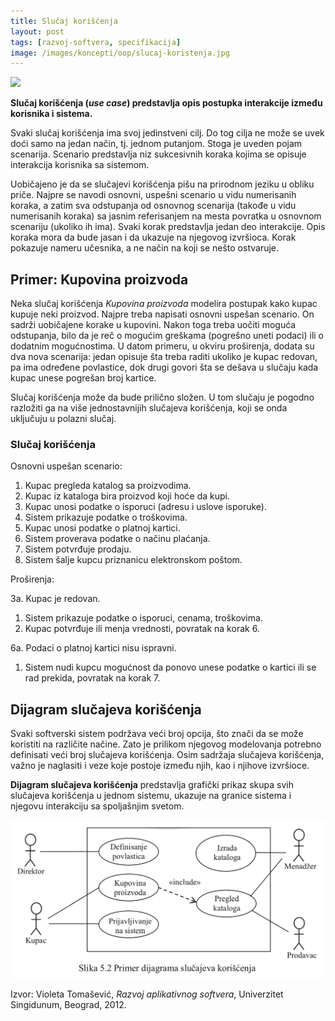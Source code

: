```yaml
---
title: Slučaj korišćenja
layout: post
tags: [razvoj-softvera, specifikacija]
image: /images/koncepti/oop/slucaj-koristenja.jpg
---
```


![]({{page.image}})

**Slučaj korišćenja (*use case*) predstavlja opis postupka interakcije između korisnika i sistema.**

Svaki slučaj korišćenja ima svoj jedinstveni cilj. Do tog cilja ne može se uvek doći samo na jedan način, tj. jednom putanjom. Stoga je uveden pojam scenarija. Scenario predstavlja niz sukcesivnih koraka kojima se opisuje interakcija korisnika sa sistemom.

Uobičajeno je da se slučajevi korišćenja pišu na prirodnom jeziku u obliku priče. Najpre se navodi osnovni, uspešni scenario u vidu numerisanih koraka, a zatim sva odstupanja od osnovnog scenarija (takođe u vidu numerisanih koraka) sa jasnim referisanjem na mesta povratka u osnovnom scenariju (ukoliko ih ima). Svaki korak predstavlja jedan deo interakcije. Opis koraka mora da bude jasan i da ukazuje na njegovog izvršioca. Korak pokazuje nameru učesnika, a ne način na koji se nešto ostvaruje.

## Primer: Kupovina proizvoda

Neka slučaj korišćenja *Kupovina proizvoda* modelira postupak kako kupac kupuje neki proizvod. Najpre treba napisati osnovni uspešan scenario. On sadrži uobičajene korake u kupovini. Nakon toga treba uočiti moguća odstupanja, bilo da je reč o mogućim greškama (pogrešno uneti podaci) ili o dodatnim mogućnostima. U datom primeru, u okviru proširenja, dodata su dva nova scenarija: jedan opisuje šta treba raditi ukoliko je kupac redovan, pa ima određene povlastice, dok drugi govori šta se dešava u slučaju kada kupac unese pogrešan broj kartice.

Slučaj korišćenja može da bude prilično složen. U tom slučaju je pogodno razložiti ga na više jednostavnijih slučajeva korišćenja, koji se onda uključuju u polazni slučaj.

### Slučaj korišćenja

Osnovni uspešan scenario:

1. Kupac pregleda katalog sa proizvodima.
2. Kupac iz kataloga bira proizvod koji hoće da kupi.
3. Kupac unosi podatke o isporuci (adresu i uslove isporuke).
4. Sistem prikazuje podatke o troškovima.
5. Kupac unosi podatke o platnoj kartici.
6. Sistem proverava podatke o načinu plaćanja.
7. Sistem potvrđuje prodaju.
8. Sistem šalje kupcu priznanicu elektronskom poštom.

Proširenja:

3a. Kupac je redovan.
  1. Sistem prikazuje podatke o isporuci, cenama, troškovima.
  2. Kupac potvrđuje ili menja vrednosti, povratak na korak 6.

6a. Podaci o platnoj kartici nisu ispravni.
  1. Sistem nudi kupcu mogućnost da ponovo unese podatke o kartici ili se rad prekida, povratak na korak 7.

## Dijagram slučajeva korišćenja

Svaki softverski sistem podržava veći broj opcija, što znači da se može koristiti na različite načine. Zato je prilikom njegovog modelovanja potrebno definisati veći broj slučajeva korišćenja. Osim sadržaja slučajeva korišćenja, važno je naglasiti i veze koje postoje između njih, kao i njihove izvršioce.

**Dijagram slučajeva korišćenja** predstavlja grafički prikaz skupa svih slučajeva korišćenja u jednom sistemu, ukazuje na granice sistema i njegovu interakciju sa spoljašnjim svetom.

![](/images/koncepti/oop/dijagram-slucajeva-koristenja.png)

Izvor: Violeta Tomašević, *Razvoj aplikativnog softvera*, Univerzitet Singidunum, Beograd, 2012.
